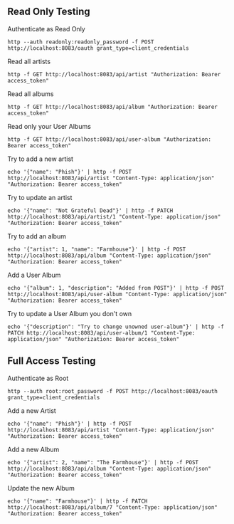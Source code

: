 Read Only Testing
-----------------

Authenticate as Read Only
```
http --auth readonly:readonly_password -f POST http://localhost:8083/oauth grant_type=client_credentials
```

Read all artists
```
http -f GET http://localhost:8083/api/artist "Authorization: Bearer access_token"
```

Read all albums
```
http -f GET http://localhost:8083/api/album "Authorization: Bearer access_token"
```

Read only your User Albums
```
http -f GET http://localhost:8083/api/user-album "Authorization: Bearer access_token"
```

Try to add a new artist
```
echo '{"name": "Phish"}' | http -f POST http://localhost:8083/api/artist "Content-Type: application/json" "Authorization: Bearer access_token"
```

Try to update an artist
```
echo '{"name": "Not Grateful Dead"}' | http -f PATCH http://localhost:8083/api/artist/1 "Content-Type: application/json" "Authorization: Bearer access_token"
```

Try to add an album
```
echo '{"artist": 1, "name": "Farmhouse"}' | http -f POST http://localhost:8083/api/album "Content-Type: application/json" "Authorization: Bearer access_token"
```

Add a User Album
```
echo '{"album": 1, "description": "Added from POST"}' | http -f POST http://localhost:8083/api/user-album "Content-Type: application/json" "Authorization: Bearer access_token"
```

Try to update a User Album you don't own
```
echo '{"description": "Try to change unowned user-album"}' | http -f PATCH http://localhost:8083/api/user-album/1 "Content-Type: application/json" "Authorization: Bearer access_token"
```

Full Access Testing
-------------------

Authenticate as Root
```
http --auth root:root_password -f POST http://localhost:8083/oauth grant_type=client_credentials
```

Add a new Artist
```
echo '{"name": "Phish"}' | http -f POST http://localhost:8083/api/artist "Content-Type: application/json" "Authorization: Bearer access_token"
```

Add a new Album
```
echo '{"artist": 2, "name": "The Farmhouse"}' | http -f POST http://localhost:8083/api/album "Content-Type: application/json" "Authorization: Bearer access_token"
```

Update the new Album
```
echo '{"name": "Farmhouse"}' | http -f PATCH http://localhost:8083/api/album/7 "Content-Type: application/json" "Authorization: Bearer access_token"
```
